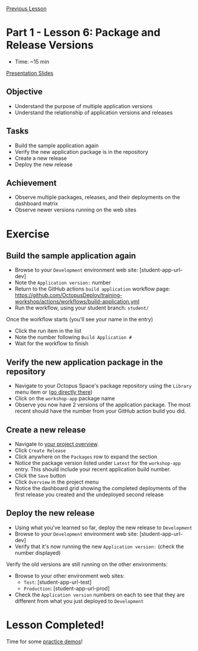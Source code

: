 [Previous Lesson](part-1-lesson-5.md)

# Part 1 - Lesson 6: Package and Release Versions
- Time: ~15 min

[Presentation Slides](https://docs.google.com/presentation/d/1RE1cpKfioSquK9h-HH6jxqrbRpw4WQff4TxOJTCD2ww/edit#slide=id.g1185db482c1_0_44)

## Objective
- Understand the purpose of multiple application versions
- Understand the relationship of application versions and releases

## Tasks
- Build the sample application again
- Verify the new application package is in the repository
- Create a new release
- Deploy the new release

## Achievement
- Observe multiple packages, releases, and their deployments on the dashboard matrix
- Observe newer versions running on the web sites

# Exercise

## Build the sample application again

- Browse to your `Development` environment web site: [student-app-url-dev]
- Note the `Application version:` number
- Return to the GitHub actions `build application` workflow page: https://github.com/OctopusDeploy/training-workshop/actions/workflows/build-application.yml
- Run the workflow, using your student branch: `student/`

Once the workflow starts (you'll see your name in the entry)
- Click the run item in the list
- Note the number following `Build Application #`
- Wait for the workflow to finish

## Verify the new application package in the repository 

- Navigate to your Octopus Space's package repository using the `Library` menu item or ([go directly there](https://octopus-training.octopus.app/app#//library))
- Click on the `workshop-app` package name
- Observe you now have 2 versions of the application package. The most recent should have the number from your GitHub action build you did.

## Create a new release

- Navigate to [your project overview](https://octopus-training.octopus.app/app#//projects/workshop-application/deployments).
- Click `Create Release`
- Click anywhere on the `Packages` row to expand the section 
- Notice the package version listed under `Latest` for the `workshop-app` entry. This should include your recent application build number.
- Click the `Save` button
- Click `Overview` in the project menu
- Notice the dashboard grid showing the completed deployments of the first release you created and the undeployed second release

## Deploy the new release

- Using what you've learned so far, deploy the new release to `Development`
- Browse to your `Development` environment web site: [student-app-url-dev]
- Verify that it's now running the new `Application version:` (check the number displayed)

Verify the old versions are still running on the other environments:
- Browse to your other environment web sites:
  - `Test`: [student-app-url-test]
  - `Production`: [student-app-url-prod]
- Check the `Application version` numbers on each to see that they are different from what you just deployed to `Development`

# Lesson Completed!
Time for some [practice demos](part-1-student-demos.md)!
